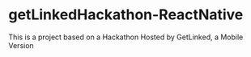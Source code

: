 # getLinkedHackathon-ReactNative
This is a project based on a Hackathon Hosted by GetLinked, a Mobile Version
